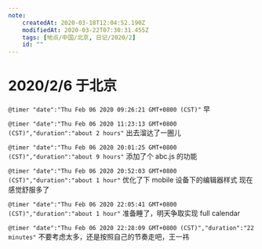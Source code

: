 ```yaml
---
note:
    createdAt: 2020-03-18T12:04:52.190Z
    modifiedAt: 2020-03-22T07:30:31.455Z
    tags: [地点/中国/北京, 日记/2020/2]
    id: ""
---
```

# 2020/2/6 于北京

`@timer "date":"Thu Feb 06 2020 09:26:21 GMT+0800 (CST)"`
早

`@timer "date":"Thu Feb 06 2020 11:23:13 GMT+0800 (CST)","duration":"about 2 hours"`
出去溜达了一圈儿

`@timer "date":"Thu Feb 06 2020 20:01:25 GMT+0800 (CST)","duration":"about 9 hours"`
添加了个 abc.js 的功能  

`@timer "date":"Thu Feb 06 2020 20:52:03 GMT+0800 (CST)","duration":"about 1 hour"`
优化了下 mobile 设备下的编辑器样式
现在感觉舒服多了

`@timer "date":"Thu Feb 06 2020 22:05:41 GMT+0800 (CST)","duration":"about 1 hour"`
准备睡了，明天争取实现 full calendar

`@timer "date":"Thu Feb 06 2020 22:28:09 GMT+0800 (CST)","duration":"22 minutes"`
不要考虑太多，还是按照自己的节奏走吧，王一祎

